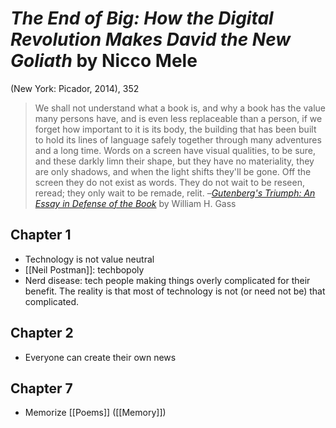 # *The End of Big: How the Digital Revolution Makes David the New Goliath* by Nicco Mele

(New York: Picador, 2014), 352


> We shall not understand what a book is, and why a book has the value many persons have, and is even less replaceable than a person, if we forget how important to it is its body, the building that has been built to hold its lines of language safely together through many adventures and a long time. Words on a screen have visual qualities, to be sure, and these darkly limn their shape, but they have no materiality, they are only shadows, and when the light shifts they'll be gone. Off the screen they do not exist as words. They do not wait to be reseen, reread; they only wait to be remade, relit.
> –[*Gutenberg's Triumph: An Essay in Defense of the Book*](https://web.archive.org/web/20050312090516/http://www.english.upenn.edu/~traister/booksgass.html) by William H. Gass

## Chapter 1
- Technology is not value neutral
- [[Neil Postman]]: techbopoly 
- Nerd disease: tech people making things overly complicated for their benefit. The reality is that most of technology is not (or need not be) that complicated. 


## Chapter 2
- Everyone can create their own news 


## Chapter 7 
- Memorize [[Poems]] ([[Memory]])
